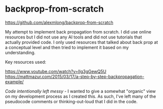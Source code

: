 # backprop-from-scratch

https://github.com/alexmlong/backprop-from-scratch

My attempt to implement back propagation from scratch. I did use online resources but I did not use any AI tools and did not use tutorials that actually provided code. I only used resources that talked about back prop at a conceptual level and then tried to implement it based on my understanding.

Key resources used:

https://www.youtube.com/watch?v=Ilg3gGewQ5U
https://mattmazur.com/2015/03/17/a-step-by-step-backpropagation-example/

*Code intentionally left messy* - I wanted to give a somewhat "organic" view on my development process as I created this. As such, I've left many of the pseudocode comments or thinking-out-loud that I did in the code.
